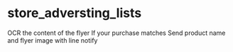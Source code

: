 # store_adversting_lists
OCR the content of the flyer If your purchase matches Send product name and flyer image with line notify
